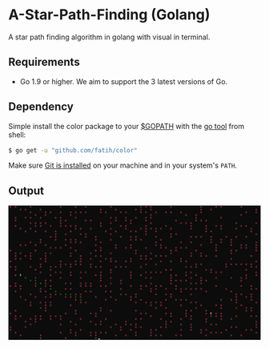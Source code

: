 # A-Star-Path-Finding (Golang)
A star path finding algorithm in golang with visual in terminal. 

## Requirements
- Go 1.9 or higher. We aim to support the 3 latest versions of Go.

## Dependency
Simple install the color package to your [$GOPATH](https://github.com/golang/go/wiki/GOPATH "GOPATH") with the [go tool](https://golang.org/cmd/go/ "go command") from shell:
```bash
$ go get -u "github.com/fatih/color"
```
Make sure [Git is installed](https://git-scm.com/downloads) on your machine and in your system's `PATH`.

## Output
![image](https://raw.githubusercontent.com/lovesaroha/gimages/main/34.png)
